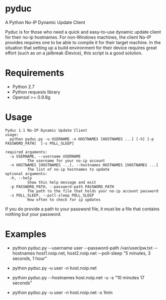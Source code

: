 # pyduc
A Python No-IP Dynamic Update Client

Pyduc is for those who need a quick and easy-to-use dynamic update client for their no-ip hostnames. For non-Windows machines, the client No-IP provides requires one to be able to compile it for their target machine. In the situation that setting up a build environment for their device requires great effort (such as on a jailbreak iDevice), this script is a good solution.

# Requirements
- Python 2.7
- Python requests library
- Openssl >= 0.9.8g

# Usage
```
Pyduc 1.1 No-IP Dynamic Update Client 
usage:
  python pyduc.py -u USERNAME -n HOSTNAMES [HOSTNAMES ...] [-h] [-p PASSWORD_PATH]  [-s POLL_SLEEP]                                                                                                                                                                                    
  
required arguments:
  -u USERNAME, --username USERNAME                 
          The username for your no-ip account
  -n HOSTNAMES [HOSTNAMES ...], --hostnames HOSTNAMES [HOSTNAMES ...] 
          The list of no-ip hostnames to update                      
optional arguments:
  -h, --help                                       
          Show this help message and exit
  -p PASSWORD_PATH, --password-path PASSWORD_PATH  
          The path to the file that holds your no-ip account password                                       
  -s POLL_SLEEP, --poll-sleep POLL_SLEEP 
          How often to check for ip updates
```
If you do provide a path to your password file, it must be a file that contains nothing but your password.

 # Examples
 - python pyduc.py --username user --password-path /var/user/pw.txt --hostnames host1.noip.net, host2.noip.net --poll-sleep "5 minutes, 3 seconds, 1 hour"
 
 - python pyduc.py -u user -n host.noip.net
 
 - python pyduc.py --hostnames host.noip.net -u -s "10 minutes 17 seconds"
 
 - python pyduc.py -u user -n host.noip.net -s 1min
